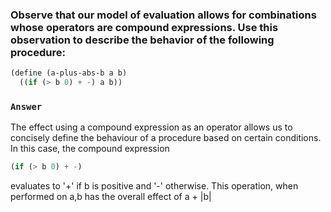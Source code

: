 ### Observe that our model of evaluation allows for combinations whose operators are compound expressions. Use this observation to describe the behavior of the following procedure:
```scheme
(define (a-plus-abs-b a b)
  ((if (> b 0) + -) a b))
```

### `Answer`
The effect using a compound expression as an operator allows us to concisely define the behaviour of a procedure based on certain conditions. In this case, the compound expression
```scheme
(if (> b 0) + -)
```
evaluates to '+' if b is positive and '-' otherwise. This operation, when performed on a,b has the overall effect of a + |b| 
